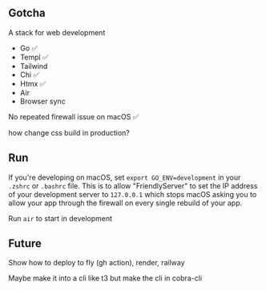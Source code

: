 ## Gotcha

A stack for web development

- Go ✅
- Templ ✅
- Tailwind
- Chi ✅
- Htmx ✅
- Air
- Browser sync

No repeated firewall issue on macOS ✅

how change css build in production?

## Run

If you're developing on macOS, set `export GO_ENV=development` in your `.zshrc` or `.bashrc` file. This is to allow "FriendlyServer" to set the IP address of your development server to `127.0.0.1` which stops macOS asking you to allow your app through the firewall on every single rebuild of your app.

Run `air` to start in development


## Future

Show how to deploy to fly (gh action), render, railway

Maybe make it into a cli like t3 but make the cli in cobra-cli